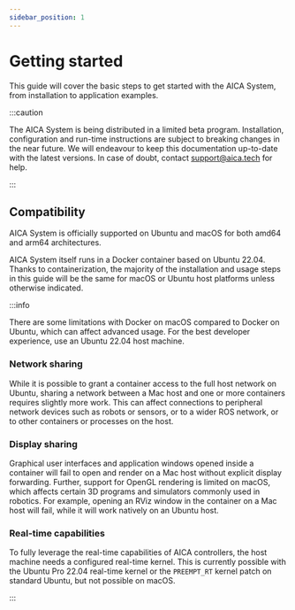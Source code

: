 ```yaml
---
sidebar_position: 1
---
```


# Getting started

This guide will cover the basic steps to get started with the AICA System, from installation to application examples.

:::caution

The AICA System is being distributed in a limited beta program. Installation, configuration and run-time instructions
are subject to breaking changes in the near future. We will endeavour to keep this documentation up-to-date with the
latest versions. In case of doubt, contact support@aica.tech for help.

:::

<!-- TODO: write more guides for demo applications:
- Using an interactive marker with RViz
- Using a hardware + controller with a mock interface
- Using the generic interface with a simulator
- Using a real robot
-->

## Compatibility

AICA System is officially supported on Ubuntu and macOS for both amd64 and arm64 architectures.

AICA System itself runs in a Docker container based on Ubuntu 22.04. Thanks to containerization, the majority of the
installation and usage steps in this guide will be the same for macOS or Ubuntu host platforms unless otherwise
indicated.

:::info

There are some limitations with Docker on macOS compared to Docker on Ubuntu, which can affect advanced usage.
For the best developer experience, use an Ubuntu 22.04 host machine.

### Network sharing

While it is possible to grant a container access to the full host network on Ubuntu, sharing a network between a Mac
host and one or more containers requires slightly more work. This can affect connections to peripheral network devices
such as robots or sensors, or to a wider ROS network, or to other containers or processes on the host.

### Display sharing

Graphical user interfaces and application windows opened inside a container will fail to open and render on a Mac host
without explicit display forwarding. Further, support for OpenGL rendering is limited on macOS, which affects certain
3D programs and simulators commonly used in robotics. For example, opening an RViz window in the container on a Mac host
will fail, while it will work natively on an Ubuntu host.

### Real-time capabilities

To fully leverage the real-time capabilities of AICA controllers, the host machine needs a configured real-time kernel.
This is currently possible with the Ubuntu Pro 22.04 real-time kernel or the `PREEMPT_RT` kernel patch on standard
Ubuntu, but not possible on macOS.

:::